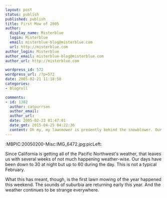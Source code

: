 ```yaml
---
layout: post
status: publish
published: publish
title: First Mow of 2005
author:
  display_name: Misterblue
  login: Misterblue
  email: misterblue-blog@misterblue.com
  url: http://misterblue.com
author_login: Misterblue
author_email: misterblue-blog@misterblue.com
author_url: http://misterblue.com

wordpress_id: 572
wordpress_url: /?p=572
date: 2005-02-21 11:18:58
categories:
- Blogroll

comments:
- id: 1382
  author: catpurrson
  author_email: 
  author_url: 
  date: 2005-02-23 01:47:01
  date_gmt: 2015-04-25 04:22:36
  content: Oh my, my lawnmower is presently behind the snowblower. Our first mowing is a good couple of months away, anyway (LOL!!!)  Nice frost pictures, BTW.  Now if you'll pardon me, I have to find my mittens.
---
```

:MBPIC:20050200-Misc:IMG_6472.jpg:picLeft:
<p>
Since California is getting all of the Pacific Northwest's weather, that leaves us with several weeks of not much happening weather-wise.
Our days have been down to 30 at night but up to 60 during the day.
This is not a typical February.
</p>
<p>
What this has meant, though, is the first lawn mowing of the year happened this weekend.
The sounds of suburbia are returning early this year.
And the weather continues to be strange everywhere.
</p>
